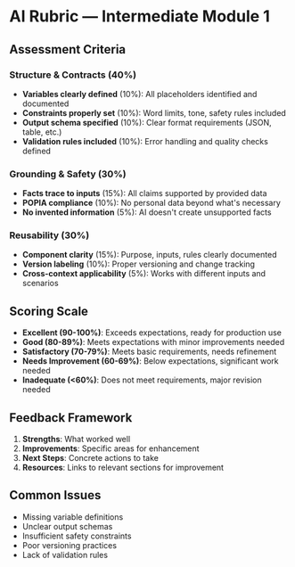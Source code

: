 # AI Rubric — Intermediate Module 1

## Assessment Criteria

### Structure & Contracts (40%)

- **Variables clearly defined** (10%): All placeholders identified and documented
- **Constraints properly set** (10%): Word limits, tone, safety rules included
- **Output schema specified** (10%): Clear format requirements (JSON, table, etc.)
- **Validation rules included** (10%): Error handling and quality checks defined

### Grounding & Safety (30%)

- **Facts trace to inputs** (15%): All claims supported by provided data
- **POPIA compliance** (10%): No personal data beyond what's necessary
- **No invented information** (5%): AI doesn't create unsupported facts

### Reusability (30%)

- **Component clarity** (15%): Purpose, inputs, rules clearly documented
- **Version labeling** (10%): Proper versioning and change tracking
- **Cross-context applicability** (5%): Works with different inputs and scenarios

## Scoring Scale

- **Excellent (90-100%)**: Exceeds expectations, ready for production use
- **Good (80-89%)**: Meets expectations with minor improvements needed
- **Satisfactory (70-79%)**: Meets basic requirements, needs refinement
- **Needs Improvement (60-69%)**: Below expectations, significant work needed
- **Inadequate (<60%)**: Does not meet requirements, major revision needed

## Feedback Framework

1. **Strengths**: What worked well
2. **Improvements**: Specific areas for enhancement
3. **Next Steps**: Concrete actions to take
4. **Resources**: Links to relevant sections for improvement

## Common Issues

- Missing variable definitions
- Unclear output schemas
- Insufficient safety constraints
- Poor versioning practices
- Lack of validation rules

